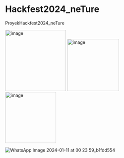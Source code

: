 # Hackfest2024_neTure
ProyekHackfest2024_neTure

<img width="196" alt="image" src="https://github.com/WiefranVarenzo/Hackfest2024_neTure/assets/92115374/8e517690-9d2c-4064-a7bc-e68ab65f3259">


<img width="167" alt="image" src="https://github.com/WiefranVarenzo/Hackfest2024_neTure/assets/92115374/98d15027-1e36-493a-8e81-1ba54953965e">


<img width="164" alt="image" src="https://github.com/WiefranVarenzo/Hackfest2024_neTure/assets/92115374/14b42045-f700-4231-81fb-4bc88658c602">


![WhatsApp Image 2024-01-11 at 00 23 59_b1fdd554](https://github.com/WiefranVarenzo/Hackfest2024_neTure/assets/92115374/a588f3d1-3213-45b0-afe4-8630018d246d)

